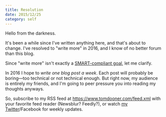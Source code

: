 ```yaml
---
title: Resolution
date: 2015/12/25
category: self
---
```


Hello from the darkness.

It's been a while since I've written anything here, and that's about to change.
I've resolved to "write more" in 2016, and I know of no better forum than this
blog.

Since "write more" isn't exactly a [SMART-compliant
goal](https://en.wikipedia.org/wiki/SMART_criteria), let me clarify.

In 2016 I hope to *write one blog post a week*. Each post will probably be
boring—too technical or not technical enough. But right now, my audience is
entirely my friends, and I'm going to peer pressure you into reading my
thoughts anyways.

So, subscribe to my RSS feed at https://www.tomdooner.com/feed.xml with your
favorite feed reader (Newsblur? Feedly?), or watch [my
Twitter](https://twitter.com/tomdooner)/Facebook for weekly updates.
